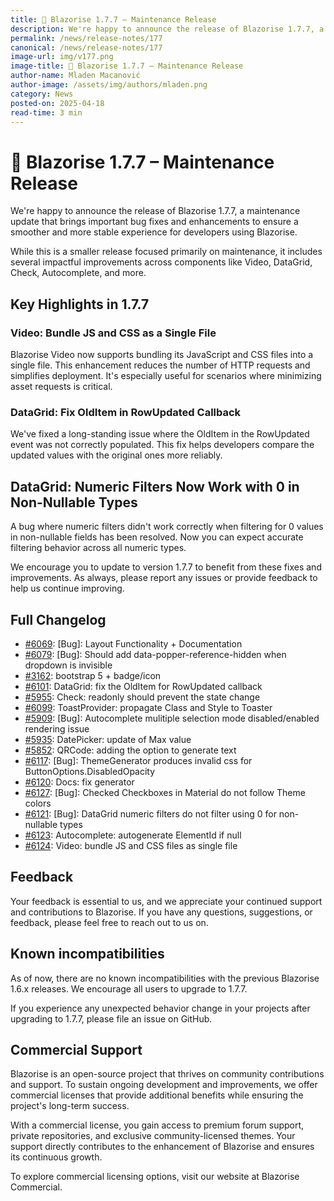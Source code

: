 ```yaml
---
title: 🐣 Blazorise 1.7.7 – Maintenance Release
description: We're happy to announce the release of Blazorise 1.7.7, a maintenance update that brings important bug fixes and enhancements to ensure a smoother and more stable experience for developers using Blazorise.
permalink: /news/release-notes/177
canonical: /news/release-notes/177
image-url: img/v177.png
image-title: 🐣 Blazorise 1.7.7 – Maintenance Release
author-name: Mladen Macanović
author-image: /assets/img/authors/mladen.png
category: News
posted-on: 2025-04-18
read-time: 3 min
---
```


# 🐣 Blazorise 1.7.7 – Maintenance Release

We're happy to announce the release of Blazorise 1.7.7, a maintenance update that brings important bug fixes and enhancements to ensure a smoother and more stable experience for developers using Blazorise.

While this is a smaller release focused primarily on maintenance, it includes several impactful improvements across components like Video, DataGrid, Check, Autocomplete, and more.

## Key Highlights in 1.7.7

### Video: Bundle JS and CSS as a Single File

Blazorise Video now supports bundling its JavaScript and CSS files into a single file. This enhancement reduces the number of HTTP requests and simplifies deployment. It's especially useful for scenarios where minimizing asset requests is critical.

### DataGrid: Fix OldItem in RowUpdated Callback

We've fixed a long-standing issue where the OldItem in the RowUpdated event was not correctly populated. This fix helps developers compare the updated values with the original ones more reliably.

## DataGrid: Numeric Filters Now Work with 0 in Non-Nullable Types

A bug where numeric filters didn't work correctly when filtering for 0 values in non-nullable fields has been resolved. Now you can expect accurate filtering behavior across all numeric types.

We encourage you to update to version 1.7.7 to benefit from these fixes and improvements. As always, please report any issues or provide feedback to help us continue improving.

## Full Changelog

- [#6069](https://github.com/Megabit/Blazorise/issues/6069): [Bug]: Layout Functionality + Documentation
- [#6079](https://github.com/Megabit/Blazorise/issues/6079): [Bug]: Should add data-popper-reference-hidden when dropdown is invisible
- [#3162](https://github.com/Megabit/Blazorise/issues/3162): bootstrap 5 + badge/icon
- [#6101](https://github.com/Megabit/Blazorise/issues/6101): DataGrid: fix the OldItem for RowUpdated callback
- [#5955](https://github.com/Megabit/Blazorise/issues/5955): Check: readonly should prevent the state change
- [#6099](https://github.com/Megabit/Blazorise/issues/6099): ToastProvider: propagate Class and Style to Toaster
- [#5909](https://github.com/Megabit/Blazorise/issues/5909): [Bug]: Autocomplete mulitiple selection mode disabled/enabled rendering issue
- [#5935](https://github.com/Megabit/Blazorise/issues/5935): DatePicker: update of Max value
- [#5852](https://github.com/Megabit/Blazorise/issues/5852): QRCode: adding the option to generate text
- [#6117](https://github.com/Megabit/Blazorise/issues/6117): [Bug]: ThemeGenerator produces invalid css for ButtonOptions.DisabledOpacity
- [#6120](https://github.com/Megabit/Blazorise/issues/6120): Docs: fix generator
- [#6127](https://github.com/Megabit/Blazorise/issues/6127): [Bug]: Checked Checkboxes in Material do not follow Theme colors
- [#6121](https://github.com/Megabit/Blazorise/issues/6121): [Bug]: DataGrid numeric filters do not filter using 0 for non-nullable types
- [#6123](https://github.com/Megabit/Blazorise/pull/6123): Autocomplete: autogenerate ElementId if null
- [#6124](https://github.com/Megabit/Blazorise/pull/6124): Video: bundle JS and CSS files as single file

## Feedback

Your feedback is essential to us, and we appreciate your continued support and contributions to Blazorise. If you have any questions, suggestions, or feedback, please feel free to reach out to us on.

## Known incompatibilities

As of now, there are no known incompatibilities with the previous Blazorise 1.6.x releases. We encourage all users to upgrade to 1.7.7.

If you experience any unexpected behavior change in your projects after upgrading to 1.7.7, please file an issue on GitHub.

## Commercial Support

Blazorise is an open-source project that thrives on community contributions and support. To sustain ongoing development and improvements, we offer commercial licenses that provide additional benefits while ensuring the project's long-term success.

With a commercial license, you gain access to premium forum support, private repositories, and exclusive community-licensed themes. Your support directly contributes to the enhancement of Blazorise and ensures its continuous growth.

To explore commercial licensing options, visit our website at Blazorise Commercial.

